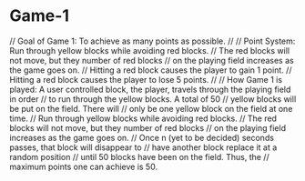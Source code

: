 # Game-1
// Goal of Game 1: To achieve as many points as possible.
//
// Point System: Run through yellow blocks while avoiding red blocks.
//               The red blocks will not move, but they number of red blocks
//               on the playing field increases as the game goes on.
//               Hitting a red block causes the player to gain 1 point.
//               Hitting a red block causes the player to lose 5 points.
//
// How Game 1 is played: A user controlled block, the player, travels through the playing field in order
//                       to run through the yellow blocks. A total of 50
//                       yellow blocks will be put on the field. There will
//                       only be one yellow block on the field at one time.
//                       Run through yellow blocks while avoiding red blocks.
//                       The red blocks will not move, but they number of red blocks
//                       on the playing field increases as the game goes on.
//                       Once n (yet to be decided) seconds passes, that block will disappear to
//                       have another block replace it at a random position
//                       until 50 blocks have been on the field. Thus, the
//                       maximum points one can achieve is 50.
